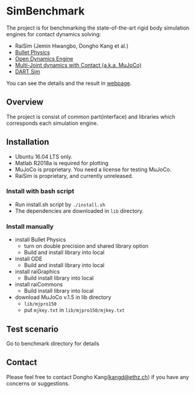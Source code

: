 # SimBenchmark

The project is for benchmarking the state-of-the-art rigid body simulation engines for contact dynamics solving:

- RaiSim (Jemin Hwangbo, Dongho Kang et al.)
- [Bullet Physics](http://bulletphysics.org/)
- [Open Dynamics Engine](http://www.ode.org/)
- [Multi-Joint dynamics with Contact (a.k.a. MuJoCo)](http://mujoco.org/)
- [DART Sim](https://dartsim.github.io/)

You can see the details and the result in [webpage](https://leggedrobotics.github.io/SimBenchmark/).


## Overview

The project is consist of common part(interface) and libraries which corresponds each simulation engine.

## Installation

- Ubuntu 16.04 LTS only.
- Matlab R2018a is required for plotting
- MuJoCo is proprietary. You need a license for testing MuJoCo.
- RaiSim is proprietary, and currently unreleased.

### Install with bash script

- Run install.sh script by ```./install.sh ```
- The dependencies are downloaded in ```lib``` directory.

### Install manually

- install Bullet Physics
    - turn on double precision and shared library option
    - Build and install library into local
- install ODE
    - Build and install library into local
- install raiGraphics
    - Build install library into local
- install raiCommons
    - Build install library into local
- download MuJoCo v.1.5 in lib directory
    - ```lib/mjpro150```
    - put ```mjkey.txt``` in ```lib/mjpro150/mjkey.txt```

## Test scenario

Go to benchmark directory for details

## Contact

Please feel free to contact Dongho Kang(kangd@ethz.ch) if you have any concerns or suggestions.
